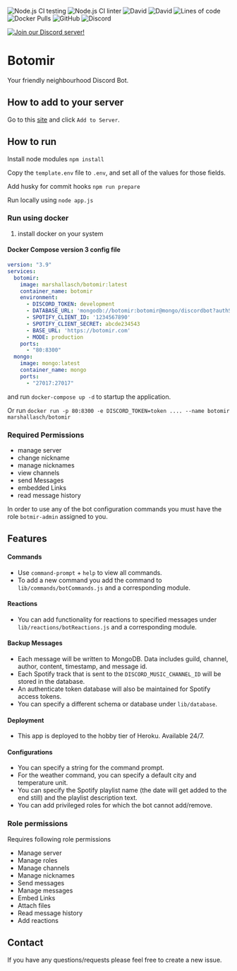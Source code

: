 ![Node.js CI testing](https://github.com/SoorajModi/botomir/workflows/testing/badge.svg)
![Node.js CI linter](https://github.com/SoorajModi/botomir/workflows/linter/badge.svg)
![David](https://img.shields.io/david/SoorajModi/botomir?style=plastic)
![David](https://img.shields.io/david/dev/SoorajModi/botomir?style=plastic)
![Lines of code](https://img.shields.io/tokei/lines/github/SoorajModi/botomir?style=plastic)
![Docker Pulls](https://img.shields.io/docker/pulls/marshallasch/botomir?style=plastic)
![GitHub](https://img.shields.io/github/license/SoorajModi/botomir?style=plastic)
![Discord](https://img.shields.io/discord/788091112476770353?style=plastic)


[![Join our Discord server!](https://invidget.switchblade.xyz/788091112476770353)](https://discord.gg/sdXnDWrruS)

# Botomir

Your friendly neighbourhood Discord Bot.

## How to add to your server

Go to this [site](https://botomir.com) and click `Add to Server`.

## How to run

Install node modules `npm install`

Copy the `template.env` file to `.env`, and set all of the values for those fields.

Add husky for commit hooks `npm run prepare`

Run locally using `node app.js`

### Run using docker

1. install docker on your system


#### Docker Compose version 3 config file

```yaml
version: "3.9"
services:
  botomir:
    image: marshallasch/botomir:latest
    container_name: botomir
    environment:
      - DISCORD_TOKEN: development
      - DATABASE_URL: 'mongodb://botomir:botomir@mongo/discordbot?authSource=admin'
      - SPOTIFY_CLIENT_ID: '1234567890'
      - SPOTIFY_CLIENT_SECRET: abcde234543
      - BASE_URL: 'https://botomir.com'
      - MODE: production
    ports:
      - "80:8300"
  mongo:
    image: mongo:latest
    container_name: mongo
    ports:
      - "27017:27017"
```

and run `docker-compose up -d` to startup the application.

Or run `docker run -p 80:8300 -e DISCORD_TOKEN=token .... --name botomir marshallasch/botomir`


### Required Permissions
- manage server
- change nickname
- manage nicknames
- view channels
- send Messages
- embedded Links
- read message history

In order to use any of the bot configuration commands you must have the role `botmir-admin` assigned to you.

## Features

#### Commands
- Use `command-prompt` + `help` to view all commands.
- To add a new command you add the command to `lib/commands/botCommands.js` and a corresponding module.

#### Reactions
- You can add functionality for reactions to specified messages under `lib/reactions/botReactions.js` and a corresponding module.

#### Backup Messages
- Each message will be written to MongoDB. Data includes guild, channel, author, content, timestamp, and message id.
- Each Spotify track that is sent to the `DISCORD_MUSIC_CHANNEL_ID` will be stored in the database.
- An authenticate token database will also be maintained for Spotify access tokens.
- You can specify a different schema or database under `lib/database`.

#### Deployment
- This app is deployed to the hobby tier of Heroku. Available 24/7.

#### Configurations
- You can specify a string for the command prompt.
- For the weather command, you can specify a default city and temperature unit.
- You can specify the Spotify playlist name (the date will get added to the end still) and the playlist description text.
- You can add privileged roles for which the bot cannot add/remove.

### Role permissions
Requires following role permissions
- Manage server
- Manage roles
- Manage channels
- Manage nicknames
- Send messages
- Manage messages
- Embed Links
- Attach files
- Read message history
- Add reactions

## Contact

If you have any questions/requests please feel free to create a new issue.

